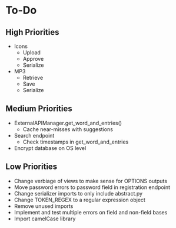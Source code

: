 # To-Do

## High Priorities

- Icons
  - Upload
  - Approve
  - Serialize
- MP3
  - Retrieve
  - Save
  - Serialize

## Medium Priorities

- ExternalAPIManager.get_word_and_entries()
  - Cache near-misses with suggestions
- Search endpoint
  - Check timestamps in get_word_and_entries
- Encrypt database on OS level

## Low Priorities

- Change verbiage of views to make sense for OPTIONS outputs
- Move password errors to password field in registration endpoint
- Change serializer imports to only include abstract.py
- Change TOKEN_REGEX to a regular expression object
- Remove unused imports
- Implement and test multiple errors on field and non-field bases
- Import camelCase library
